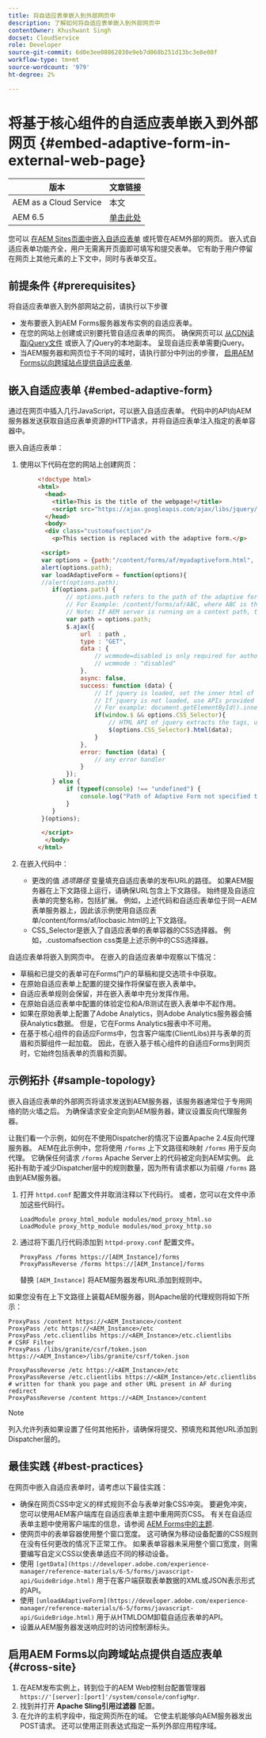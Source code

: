 ```yaml
---
title: 将自适应表单嵌入到外部网页中
description: 了解如何将自适应表单嵌入到外部网页中
contentOwner: Khushwant Singh
docset: CloudService
role: Developer
source-git-commit: 6d0e3ee08862030e9eb7d068b251d13bc3e8e08f
workflow-type: tm+mt
source-wordcount: '979'
ht-degree: 2%

---
```



# 将基于核心组件的自适应表单嵌入到外部网页 {#embed-adaptive-form-in-external-web-page}

| 版本 | 文章链接 |
| -------- | ---------------------------- |
| AEM as a Cloud Service | 本文 |
| AEM 6.5 | [单击此处](https://experienceleague.adobe.com/docs/experience-manager-65/forms/adaptive-forms-basic-authoring/embed-adaptive-form-external-web-page.html) |


您可以 [在AEM Sites页面中嵌入自适应表单](/help/forms/embed-adaptive-form-aem-sites.md) 或托管在AEM外部的网页。 嵌入式自适应表单功能齐全，用户无需离开页面即可填写和提交表单。 它有助于用户停留在网页上其他元素的上下文中，同时与表单交互。

## 前提条件 {#prerequisites}

将自适应表单嵌入到外部网站之前，请执行以下步骤

* 发布要嵌入到AEM Forms服务器发布实例的自适应表单。
* 在您的网站上创建或识别要托管自适应表单的网页。 确保网页可以 [从CDN读取jQuery文件](https://ajax.googleapis.com/ajax/libs/jquery/3.3.1/jquery.min.js) 或嵌入了jQuery的本地副本。 呈现自适应表单需要jQuery。
* 当AEM服务器和网页位于不同的域时，请执行部分中列出的步骤， [启用AEM Forms以向跨域站点提供自适应表单](#cross-site).

## 嵌入自适应表单 {#embed-adaptive-form}

通过在网页中插入几行JavaScript，可以嵌入自适应表单。 代码中的API向AEM服务器发送获取自适应表单资源的HTTP请求，并将自适应表单注入指定的表单容器中。

嵌入自适应表单：

1. 使用以下代码在您的网站上创建网页：

   ```html
        <!doctype html>
        <html>
          <head>
            <title>This is the title of the webpage!</title>
            <script src="https://ajax.googleapis.com/ajax/libs/jquery/3.3.1/jquery.min.js"></script>
          </head>
          <body>
          <div class="customafsection"/>
            <p>This section is replaced with the adaptive form.</p>
   
         <script>
         var options = {path:"/content/forms/af/myadaptiveform.html", CSS_Selector:".customafsection"};
         alert(options.path);
         var loadAdaptiveForm = function(options){
         //alert(options.path);
            if(options.path) {
                // options.path refers to the path of the adaptive form
                // For Example: /content/forms/af/ABC, where ABC is the adaptive form
                // Note: If AEM server is running on a context path, the adaptive form URL must contain the context path
                var path = options.path;
                $.ajax({
                    url  : path ,
                    type : "GET",
                    data : {
                        // wcmmode=disabled is only required for author instance
                        // wcmmode : "disabled"
                    },
                    async: false,
                    success: function (data) {
                        // If jquery is loaded, set the inner html of the container
                        // If jquery is not loaded, use APIs provided by document to set the inner HTML but these APIs would not        evaluate the script tag in HTML as per the HTML5 spec
                        // For example: document.getElementById().innerHTML
                        if(window.$ && options.CSS_Selector){
                            // HTML API of jquery extracts the tags, updates the DOM, and evaluates the code embedded in the        script tag.
                            $(options.CSS_Selector).html(data);
                        }
                    },
                    error: function (data) {
                        // any error handler
                    }
                });
            } else {
                if (typeof(console) !== "undefined") {
                    console.log("Path of Adaptive Form not specified to loadAdaptiveForm");
                }
            }
         }(options);
   
         </script>
          </body>
        </html>
   ```

1. 在嵌入代码中：

   * 更改的值 *选项路径* 变量填充自适应表单的发布URL的路径。 如果AEM服务器在上下文路径上运行，请确保URL包含上下文路径。 始终提及自适应表单的完整名称，包括扩展。   例如，上述代码和自适应表单位于同一AEM表单服务器上，因此该示例使用自适应表单/content/forms/af/locbasic.html的上下文路径。
   * CSS_Selector是嵌入了自适应表单的表单容器的CSS选择器。 例如，.customafsection css类是上述示例中的CSS选择器。

自适应表单将嵌入到网页中。 在嵌入的自适应表单中观察以下情况：

* 草稿和已提交的表单可在Forms门户的草稿和提交选项卡中获取。
* 在原始自适应表单上配置的提交操作将保留在嵌入表单中。
* 自适应表单规则会保留，并在嵌入表单中充分发挥作用。
* 在原始自适应表单中配置的体验定位和A/B测试在嵌入表单中不起作用。
* 如果在原始表单上配置了Adobe Analytics，则Adobe Analytics服务器会捕获Analytics数据。 但是，它在Forms Analytics报表中不可用。
* 在基于核心组件的自适应Forms中，包含客户端库(ClientLibs)并与表单的页眉和页脚组件一起加载。 因此，在嵌入基于核心组件的自适应Forms到网页时，它始终包括表单的页眉和页脚。

## 示例拓扑 {#sample-topology}

嵌入自适应表单的外部网页将请求发送到AEM服务器，该服务器通常位于专用网络的防火墙之后。 为确保请求安全定向到AEM服务器，建议设置反向代理服务器。

让我们看一个示例，如何在不使用Dispatcher的情况下设置Apache 2.4反向代理服务器。 AEM在此示例中，您将使用 `/forms` 上下文路径和映射 `/forms` 用于反向代理。 它确保任何请求 `/forms` Apache Server上的代码被定向到AEM实例。 此拓扑有助于减少Dispatcher层中的规则数量，因为所有请求都以为前缀 `/forms` 路由到AEM服务器。

1. 打开 `httpd.conf` 配置文件并取消注释以下代码行。 或者，您可以在文件中添加这些代码行。

   ```text
   LoadModule proxy_html_module modules/mod_proxy_html.so
   LoadModule proxy_http_module modules/mod_proxy_http.so
   ```

1. 通过将下面几行代码添加到 `httpd-proxy.conf` 配置文件。

   ```text
   ProxyPass /forms https://[AEM_Instance]/forms
   ProxyPassReverse /forms https://[AEM_Instance]/forms
   ```

   替换 `[AEM_Instance]` 将AEM服务器发布URL添加到规则中。

如果您没有在上下文路径上装载AEM服务器，则Apache层的代理规则将如下所示：

```text
ProxyPass /content https://<AEM_Instance>/content
ProxyPass /etc https://<AEM_Instance>/etc
ProxyPass /etc.clientlibs https://<AEM_Instance>/etc.clientlibs
# CSRF Filter
ProxyPass /libs/granite/csrf/token.json https://<AEM_Instance>/libs/granite/csrf/token.json

ProxyPassReverse /etc https://<AEM_Instance>/etc
ProxyPassReverse /etc.clientlibs https://<AEM_Instance>/etc.clientlibs
# written for thank you page and other URL present in AF during redirect
ProxyPassReverse /content https://<AEM_Instance>/content
```

>[!NOTE]
>
>列入允许列表如果设置了任何其他拓扑，请确保将提交、预填充和其他URL添加到Dispatcher层的。

## 最佳实践 {#best-practices}

在网页中嵌入自适应表单时，请考虑以下最佳实践：

* 确保在网页CSS中定义的样式规则不会与表单对象CSS冲突。 要避免冲突，您可以使用AEM客户端库在自适应表单主题中重用网页CSS。 有关在自适应表单主题中使用客户端库的信息，请参阅 [AEM Forms中的主题](/help/forms/using-themes-in-core-components.md).
* 使网页中的表单容器使用整个窗口宽度。 这可确保为移动设备配置的CSS规则在没有任何更改的情况下正常工作。 如果表单容器未采用整个窗口宽度，则需要编写自定义CSS以使表单适应不同的移动设备。
* 使用 `[getData](https://developer.adobe.com/experience-manager/reference-materials/6-5/forms/javascript-api/GuideBridge.html)` 用于在客户端获取表单数据的XML或JSON表示形式的API。
* 使用 `[unloadAdaptiveForm](https://developer.adobe.com/experience-manager/reference-materials/6-5/forms/javascript-api/GuideBridge.html)` 用于从HTMLDOM卸载自适应表单的API。
* 设置从AEM服务器发送响应时的访问控制源标头。

## 启用AEM Forms以向跨域站点提供自适应表单 {#cross-site}

1. 在AEM发布实例上，转到位于的AEM Web控制台配置管理器 `https://'[server]:[port]'/system/console/configMgr`.
1. 找到并打开 **Apache Sling引用过滤器** 配置。
1. 在允许的主机字段中，指定网页所在的域。 它使主机能够向AEM服务器发出POST请求。 还可以使用正则表达式指定一系列外部应用程序域。



